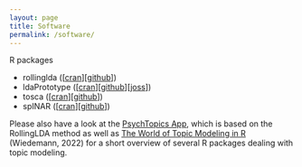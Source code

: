 ```yaml
---
layout: page
title: Software
permalink: /software/
---
```


R packages
* rollinglda ([[cran](https://cran.r-project.org/package=rollinglda)][[github](https://github.com/JonasRieger/rollinglda)])
* ldaPrototype ([[cran](https://cran.r-project.org/package=ldaPrototype)][[github](https://github.com/JonasRieger/ldaPrototype)][[joss](https://doi.org/10.21105/joss.02181)])
* tosca ([[cran](https://cran.r-project.org/package=tosca)][[github](https://github.com/Docma-TU/tosca)])
* spINAR ([[cran](https://cran.r-project.org/package=spINAR)][[github](https://github.com/MFaymon/spINAR)])

Please also have a look at the [PsychTopics App](http://psychtopics.org/), which is based on the RollingLDA method as well as [The World of Topic Modeling in R](https://doi.org/10.5771/1615-634X-2022-3-286) (Wiedemann, 2022) for a short overview of several R packages dealing with topic modeling.

